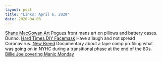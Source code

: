 ```yaml
---
layout: post
title: "Links: April 6, 2020"
date: 2020-04-06
---
```

[Shane MacGowan Art](https://shanemacgowanart.com/) Pogues front mans art on pillows and battery cases. Dunno.
[Hard Times DIY Facemask](https://shop.thehardtimes.net/products/diy-face-mask-of-any-shirt) Have a laugh and not spread Coronavirus. 
[New Breed](https://cvltnation.com/1989-nyhc-new-breed-tape-compilation-documentary-now-showing/) Documentary about a tape comp profiling what was going on in NYHC during a transitional phase at the end of the 80s.
[Billie Joe covering Manic Monday](https://youtu.be/j5qPCKxlw2M)